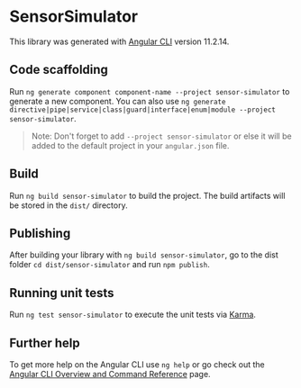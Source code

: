 # SensorSimulator

This library was generated with [Angular CLI](https://github.com/angular/angular-cli) version 11.2.14.

## Code scaffolding

Run `ng generate component component-name --project sensor-simulator` to generate a new component. You can also use `ng generate directive|pipe|service|class|guard|interface|enum|module --project sensor-simulator`.
> Note: Don't forget to add `--project sensor-simulator` or else it will be added to the default project in your `angular.json` file. 

## Build

Run `ng build sensor-simulator` to build the project. The build artifacts will be stored in the `dist/` directory.

## Publishing

After building your library with `ng build sensor-simulator`, go to the dist folder `cd dist/sensor-simulator` and run `npm publish`.

## Running unit tests

Run `ng test sensor-simulator` to execute the unit tests via [Karma](https://karma-runner.github.io).

## Further help

To get more help on the Angular CLI use `ng help` or go check out the [Angular CLI Overview and Command Reference](https://angular.io/cli) page.
